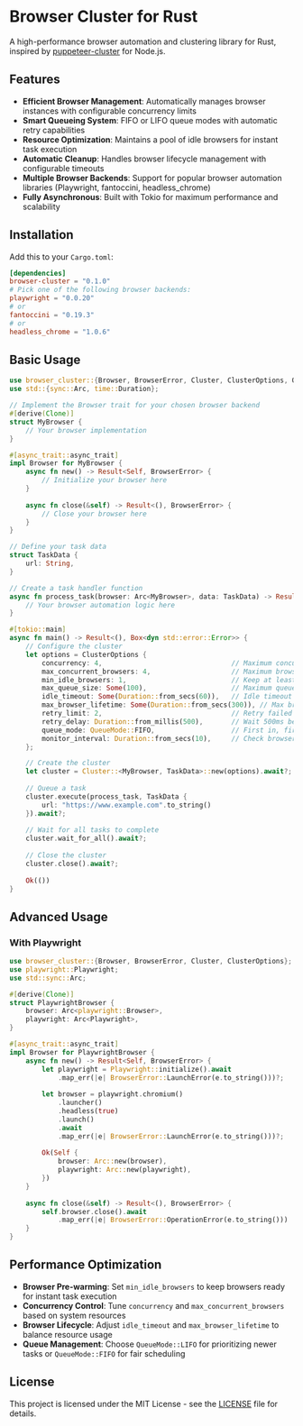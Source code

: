 # Browser Cluster for Rust

A high-performance browser automation and clustering library for Rust, inspired by [puppeteer-cluster](https://github.com/thomasdondorf/puppeteer-cluster) for Node.js.

## Features

- **Efficient Browser Management**: Automatically manages browser instances with configurable concurrency limits
- **Smart Queueing System**: FIFO or LIFO queue modes with automatic retry capabilities
- **Resource Optimization**: Maintains a pool of idle browsers for instant task execution
- **Automatic Cleanup**: Handles browser lifecycle management with configurable timeouts
- **Multiple Browser Backends**: Support for popular browser automation libraries (Playwright, fantoccini, headless_chrome)
- **Fully Asynchronous**: Built with Tokio for maximum performance and scalability

## Installation

Add this to your `Cargo.toml`:

```toml
[dependencies]
browser-cluster = "0.1.0"
# Pick one of the following browser backends:
playwright = "0.0.20"
# or
fantoccini = "0.19.3" 
# or
headless_chrome = "1.0.6"
```

## Basic Usage

```rust
use browser_cluster::{Browser, BrowserError, Cluster, ClusterOptions, QueueMode};
use std::{sync::Arc, time::Duration};

// Implement the Browser trait for your chosen browser backend
#[derive(Clone)]
struct MyBrowser {
    // Your browser implementation
}

#[async_trait::async_trait]
impl Browser for MyBrowser {
    async fn new() -> Result<Self, BrowserError> {
        // Initialize your browser here
    }
    
    async fn close(&self) -> Result<(), BrowserError> {
        // Close your browser here
    }
}

// Define your task data
struct TaskData {
    url: String,
}

// Create a task handler function
async fn process_task(browser: Arc<MyBrowser>, data: TaskData) -> Result<(), BrowserError> {
    // Your browser automation logic here
}

#[tokio::main]
async fn main() -> Result<(), Box<dyn std::error::Error>> {
    // Configure the cluster
    let options = ClusterOptions {
        concurrency: 4,                                // Maximum concurrent tasks
        max_concurrent_browsers: 4,                    // Maximum browser instances
        min_idle_browsers: 1,                          // Keep at least one browser ready
        max_queue_size: Some(100),                     // Maximum queue size
        idle_timeout: Some(Duration::from_secs(60)),   // Idle timeout
        max_browser_lifetime: Some(Duration::from_secs(300)), // Max browser lifetime
        retry_limit: 2,                                // Retry failed tasks twice
        retry_delay: Duration::from_millis(500),       // Wait 500ms between retries
        queue_mode: QueueMode::FIFO,                   // First in, first out
        monitor_interval: Duration::from_secs(10),     // Check browser health every 10s
    };

    // Create the cluster
    let cluster = Cluster::<MyBrowser, TaskData>::new(options).await?;
    
    // Queue a task
    cluster.execute(process_task, TaskData { 
        url: "https://www.example.com".to_string() 
    }).await?;
    
    // Wait for all tasks to complete
    cluster.wait_for_all().await?;
    
    // Close the cluster
    cluster.close().await?;
    
    Ok(())
}
```

## Advanced Usage

### With Playwright

```rust
use browser_cluster::{Browser, BrowserError, Cluster, ClusterOptions};
use playwright::Playwright;
use std::sync::Arc;

#[derive(Clone)]
struct PlaywrightBrowser {
    browser: Arc<playwright::Browser>,
    playwright: Arc<Playwright>,
}

#[async_trait::async_trait]
impl Browser for PlaywrightBrowser {
    async fn new() -> Result<Self, BrowserError> {
        let playwright = Playwright::initialize().await
            .map_err(|e| BrowserError::LaunchError(e.to_string()))?;
        
        let browser = playwright.chromium()
            .launcher()
            .headless(true)
            .launch()
            .await
            .map_err(|e| BrowserError::LaunchError(e.to_string()))?;
        
        Ok(Self {
            browser: Arc::new(browser),
            playwright: Arc::new(playwright),
        })
    }
    
    async fn close(&self) -> Result<(), BrowserError> {
        self.browser.close().await
            .map_err(|e| BrowserError::OperationError(e.to_string()))
    }
}
```

## Performance Optimization

- **Browser Pre-warming**: Set `min_idle_browsers` to keep browsers ready for instant task execution
- **Concurrency Control**: Tune `concurrency` and `max_concurrent_browsers` based on system resources
- **Browser Lifecycle**: Adjust `idle_timeout` and `max_browser_lifetime` to balance resource usage
- **Queue Management**: Choose `QueueMode::LIFO` for prioritizing newer tasks or `QueueMode::FIFO` for fair scheduling

## License

This project is licensed under the MIT License - see the [LICENSE](./LICENSE) file for details.